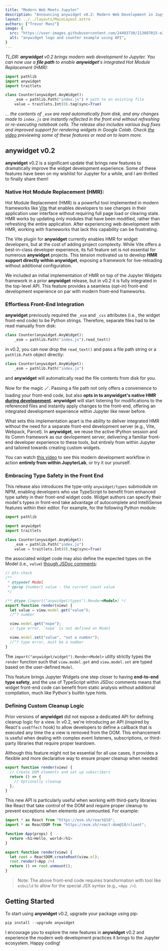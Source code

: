 ```yaml
---
title: "Modern Web Meets Jupyter"
description: "Announcing anywidget v0.2: Modern Web Development in Jupyter"
layout: ../../layouts/MainLayout.astro
authors: ["Trevor Manz"]
image: {
  src: "https://user-images.githubusercontent.com/24403730/213607015-e3fb38f9-5e75-439b-95c9-99e1fde11955.png",
  alt: "anywidget logo and counter example using API",
}
---
```


_TL;DR: **anywidget** v0.2 brings modern web development to Jupyter. You can now
use a **file path** to enable **anywidget**'s integrated Hot Module Replacement (HMR):_

```python
import pathlib
import anywidget
import traitlets

class Counter(anywidget.AnyWidget):
    _esm = pathlib.Path("index.js") # path to an existing file
    value = traitlets.Int(0).tag(sync=True)
```

_... the contents of `_esm` are read automatically from disk, and any changes made
to `index.js` are instantly reflected in the front end without refreshing or re-executing
notebook cells. The release also includes various bug fixes and improved support
for rendering widgets in Google Colab. Check [the video](https://www.youtube.com/watch?v=600PU6E4Srw)
previewing some of these features or read on to learn more._

## anywidget v0.2

**anywidget** v0.2 is a significant update that brings new features to dramatically
improve the widget development experience. Some of these features have been on my
wishlist for Jupyter for a while, and I am thrilled to finally share them!

### Native Hot Module Replacement (HMR):

Hot Module Replacement (HMR) is a powerful tool implemented in modern
frameworks like [Vite](https://vitejs.dev/) that enables developers to see
changes in their application user interface without requiring full page load
or clearing state. HMR works by updating only modules that have been modified,
rather than refreshing the entire application. After experiencing web development
with HMR, working with frameworks that lack this capability can be frustrating.

The Vite plugin for **anywidget** currently enables HMR for widget developers, but
at the cost of adding project complexity. While Vite offers a best-in-class developer
experience, its full feature set is not essential for numerous **anywidget** projects.
This tension motivated us to develop **HMR support directly within anywidget**, exposing
a framework for live-reloading without additional configuration.

We included an initial implementation of HMR on top of the Jupyter Widgets framework
in a prior **anywidget** release, but in v0.2 it is fully integrated in the top-level API.
This feature provides a seamless (opt-in) front-end development experience on par
with modern front-end frameworks.

### Effortless Front-End Integration

**anywidget** previously required the `_esm` and `_css` attributes (i.e., the widget front-end code)
to be Python strings. Therefore, separate files had to be read manually from disk:

```python
class Counter(anywidget.AnyWidget):
    _esm = pathlib.Path("index.js").read_text()
```

in v0.2, you can now drop the `read_text()` and pass a file path string or
a `pathlib.Path` object directly:

```python
class Counter(anywidget.AnyWidget):
    _esm = pathlib.Path("index.js")
```

and **anywidget** will automatically read the file contents from disk for you.

Now for the magic 🪄. Passing a file path not only offers a convenience to
loading your front-end code, but also **opts in to anywidget's native HMR
<u>during developement</u>.** **anywidget** will start listening for modifications
to the referenced files and instantly apply changes to the front-end, offering
an integrated development experience within Jupyter like never before.

What sets this implementation apart is the ability to deliver
integrated HMR without the need for a separate front-end development server (e.g., Vite,
Webpack, Parcel). In **anywidget**, we reuse the active IPython session and its Comm framework
as our devlopement server, delivering a familiar front-end developer experience to these tools,
but entirely from within Jupyter and tailored towards creating custom widgets.

You can watch [this video](https://www.youtube.com/watch?v=600PU6E4Srw) to see this
modern development workflow in action **entirely from within JupyterLab**, or try
it our yourself.

### Embracing Type Safety in the Front End

This release also introduces the type-only `anywidget/types` submodule on
NPM, enabling developers who use TypeScript to benefit from enhanced type safety
in their front-end widget code. Widget authors can specify their model's types in
front-end take advantage of autocomplete and IntelliSense features within their editor.
For example, for the following Python module:

```python
import pathlib

import anywidget
import traitlets

class Counter(anywidget.AnyWidget):
    _esm = pathlib.Path("index.js")
    value = traitlets.Int(0).tag(sync=True)
```

the associated widget code may also define the expected types on the Model (i.e., `value`)
[though JSDoc comments](https://www.typescriptlang.org/docs/handbook/jsdoc-supported-types.html):

```javascript
// @ts-check
/**
 * @typedef Model
 * @prop {number} value - the current count value
 */

/** @type {import("anywidget/types").Render<Model>} */
export function render(view) {
  let value = view.model.get("value");
  //^? number

  view.model.get("nope");
  // type error, `nope` is not defined on Model

  view.model.set("value", "not a number");
  //^? type error, must be a number
}
```

The `import("anywidget/widget").Render<Model>` utilty strictly types the `render` function such that
`view.model.get` and `view.model.set` are typed based on the user-defined `Model`.


This feature brings Jupyter Widgets one step closer to having **end-to-end type safety**, and
the use of TypeScript within JSDoc comments means that widget front-end code can benefit
from static analysis without additional compilation, much like Python's builtin type hints.

### Defining Custom Cleanup Logic

Prior versions of **anywidget** did not expose a dedicated API for defining cleanup logic for a view.
In v0.2, we're introducing an API (inspired by React's `useEffect` hook) to allow developers to define
a callback that is executed any time the a view is removed from the DOM. This enhancement is useful
when dealing with complex event listeners, subscriptions, or third-party libraries that require proper
teardown.

Although this feature might not be essential for all use cases, it provides a flexible and more declarative 
way to ensure proper cleanup when needed:

```javascript
export function render(view) {
  // Create DOM elements and set up subscribers
  return () => {
    // Optionally cleanup
  };
}
```

This new API is particularly useful when working with third-party libraries like React
that take control of the DOM and require proper cleanup to prevent exceptions when 
elements are unmounted. For example:


```javascript
import * as React from "https://esm.sh/react@18";
import * as ReactDOM from "https://esm.sh/react-dom@18/client";

function App(props) {
  return <h1>Hello, world</h1>
}

export function render(view) {
  let root = ReactDOM.createRoot(view.el);
  root.render(<App />)
  return () => root.unmount();
}
```

> Note: The above front-end code requires transformation with tool like `esbuild` 
to allow for the special JSX syntax (e.g., `<App />`).


## Getting Started

To start using **anywidget** v0.2, upgrade your package using pip:

```python
pip install --upgrade anywidget
```

I encourage you to explore the new features in **anywidget** v0.2 and experience the
modern web development practices it brings to the Jupyter ecosystem. Happy coding!
